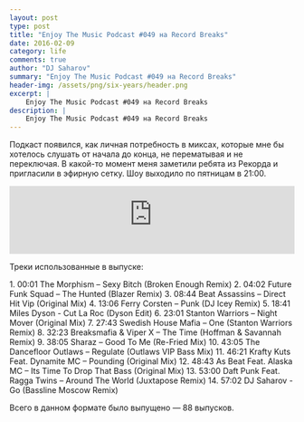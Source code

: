 ```yaml
---
layout: post
type: post
title: "Enjoy The Music Podcast #049 на Record Breaks"
date: 2016-02-09
category: life
comments: true
author: "DJ Saharov"
summary: "Enjoy The Music Podcast #049 на Record Breaks"
header-img: /assets/png/six-years/header.png
excerpt: |
    Enjoy The Music Podcast #049 на Record Breaks
description: |
    Enjoy The Music Podcast #049 на Record Breaks
---
```


<p>
<span class="firstcharacter">П</span>одкаст появился, как личная потребность в миксах, которые мне бы хотелось слушать от начала до конца, не перематывая и не переключая. В какой-то момент меня заметили ребята из Рекорда и пригласили в эфирную сетку. Шоу выходило по пятницам в 21:00.
</p>

<iframe width="100%" height="120" src="https://player-widget.mixcloud.com/widget/iframe/?hide_cover=1&feed=%2Fdjsaharovofficial%2Fenjoy-the-music-podcast-049%2F" frameborder="0" allow="encrypted-media; fullscreen; autoplay; idle-detection; speaker-selection; web-share;" ></iframe>

<p>Треки использованные в выпуске:</p>
1. 00:01 The Morphism – Sexy Bitch (Broken Enough Remix)
2. 04:02 Future Funk Squad – The Hunted (Blazer Remix)
3. 08:44 Beat Assassins – Direct Hit Vip (Original Mix)
4. 13:06 Ferry Corsten – Punk (DJ Icey Remix)
5. 18:41 Miles Dyson - Cut La Roc (Dyson Edit)
6. 23:01 Stanton Warriors – Night Mover (Original Mix)
7. 27:43 Swedish House Mafia  – One (Stanton Warriors Remix)
8. 32:23 Breaksmafia & Viper X – The Time (Hoffman & Savannah Remix)
9. 38:05 Sharaz  – Good To Me (Re-Fried Mix)
10. 43:05 The Dancefloor Outlaws – Regulate (Outlaws VIP Bass Mix)
11. 46:21 Krafty Kuts Feat. Dynamite MC – Pounding (Original Mix)
12. 48:43 As Beat Feat. Alaska MC – Its Time To Drop That Bass (Original Mix)
13. 53:00 Daft Punk Feat. Ragga Twins – Around The World (Juxtapose Remix)
14. 57:02 DJ Saharov - Go (Bassline Moscow Remix)

<p>Всего в данном формате было выпущено &mdash; 88 выпусков.</p>